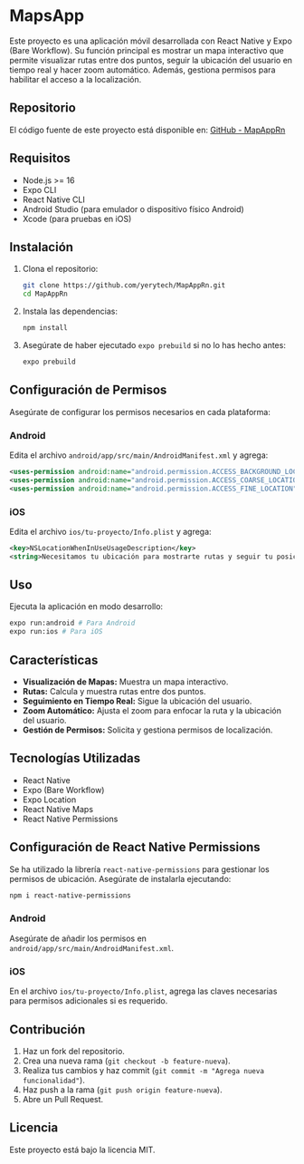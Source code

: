 # MapsApp

Este proyecto es una aplicación móvil desarrollada con React Native y Expo (Bare Workflow). Su función principal es mostrar un mapa interactivo que permite visualizar rutas entre dos puntos, seguir la ubicación del usuario en tiempo real y hacer zoom automático. Además, gestiona permisos para habilitar el acceso a la localización.

## Repositorio

El código fuente de este proyecto está disponible en:
[GitHub - MapAppRn](https://github.com/yerytech/MapAppRn)

## Requisitos

- Node.js >= 16
- Expo CLI
- React Native CLI
- Android Studio (para emulador o dispositivo físico Android)
- Xcode (para pruebas en iOS)

## Instalación

1. Clona el repositorio:
   ```sh
   git clone https://github.com/yerytech/MapAppRn.git
   cd MapAppRn
   ```

2. Instala las dependencias:
   ```sh
   npm install
   ```

3. Asegúrate de haber ejecutado `expo prebuild` si no lo has hecho antes:
   ```sh
   expo prebuild
   ```

## Configuración de Permisos

Asegúrate de configurar los permisos necesarios en cada plataforma:

### Android
Edita el archivo `android/app/src/main/AndroidManifest.xml` y agrega:
```xml
<uses-permission android:name="android.permission.ACCESS_BACKGROUND_LOCATION"/>
<uses-permission android:name="android.permission.ACCESS_COARSE_LOCATION"/>
<uses-permission android:name="android.permission.ACCESS_FINE_LOCATION"/>
```

### iOS
Edita el archivo `ios/tu-proyecto/Info.plist` y agrega:
```xml
<key>NSLocationWhenInUseUsageDescription</key>
<string>Necesitamos tu ubicación para mostrarte rutas y seguir tu posición en tiempo real.</string>
```

## Uso

Ejecuta la aplicación en modo desarrollo:
```sh
expo run:android # Para Android
expo run:ios # Para iOS
```

## Características

- **Visualización de Mapas:** Muestra un mapa interactivo.
- **Rutas:** Calcula y muestra rutas entre dos puntos.
- **Seguimiento en Tiempo Real:** Sigue la ubicación del usuario.
- **Zoom Automático:** Ajusta el zoom para enfocar la ruta y la ubicación del usuario.
- **Gestión de Permisos:** Solicita y gestiona permisos de localización.

## Tecnologías Utilizadas

- React Native
- Expo (Bare Workflow)
- Expo Location
- React Native Maps
- React Native Permissions

## Configuración de React Native Permissions

Se ha utilizado la librería `react-native-permissions` para gestionar los permisos de ubicación. Asegúrate de instalarla ejecutando:
```sh
npm i react-native-permissions
```

### Android
Asegúrate de añadir los permisos en `android/app/src/main/AndroidManifest.xml`.

### iOS
En el archivo `ios/tu-proyecto/Info.plist`, agrega las claves necesarias para permisos adicionales si es requerido.

## Contribución

1. Haz un fork del repositorio.
2. Crea una nueva rama (`git checkout -b feature-nueva`).
3. Realiza tus cambios y haz commit (`git commit -m "Agrega nueva funcionalidad"`).
4. Haz push a la rama (`git push origin feature-nueva`).
5. Abre un Pull Request.

## Licencia

Este proyecto está bajo la licencia MIT.


